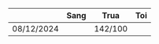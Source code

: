
|            | Sang | Trua    | Toi |
| ---------- | ---- | ------- | --- |
| 08/12/2024 |      | 142/100 |     |

